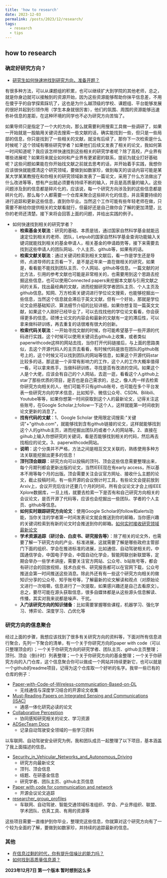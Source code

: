 ```yaml
---
title: 'how to research'
date: 2023-12-03
permalink: /posts/2023/12/research/
tags:
  - research
  - tips
---
```


## how to research

### 确定好研究方向？
- [研究生如何快速地找到研究方向，准备开题？](https://www.zhihu.com/question/328197832)

有很多种方法，可以从课题组的积累，也可以继续扩大到学院的其他老师，总之，就是你身边就可以接触到的资源开始，因为这些资源能够帮助你抹平信息差，不用在傻乎乎的自学探索踩坑了，这也是为什么越顶级的学校、课题组、平台能够发展的很好并起到引领作用（学生本身就很厉害），他们的氛围、周围的资源能够迅速弥补信息的差距，在这种环境的同学也不必为研究方向苦恼了。

如果导师只是指定了一个大的方向，那么就需要利用搜索工具做一些调研了，如果一开始就是一股脑用关键词去搜索一些文献的话，确实能找到一些，但只是一些局部的信息，你只是找到了一些相关的文献，就没有后续了，那你下一次检索是什么时候呢？这个领域有哪些研究学者？如果他们后续又发表了相关的论文，我如何第一时间知道呢？我应该怎样快速找到这些相关的研究学者呢？除了高校，产业界有哪些进展呢？如果将来就业如何和产业界有更紧密的联系，提前为就业打好基础呢？这些问题如果能在你开始找文献之前就去思考的话，并开始着手实践，我想你应该很快就能摸清这个研究领域，要做到如数家珍，做到每天的谈话内容可能是某某大学某某教授在和你相关的研究领域新发表了一篇论文，采用了什么方法做出了什么改进等等，想有产出就必须要有持续不断的输入，并且是高质量的输入。这些问题涉及到的信息都是碎片化的，应该说，每一个研究方向涉及到的这些信息都是碎片化的，那么每个人都需要一个仓库来聚合这些碎片化的信息，并且需要持续的进行追踪和更新这些信息，直到你毕业。当然这个工作可能有些年轻老师在做，只需要不断给你提供相关的文献看就行，但最好还是自己做你会了解的更加清楚，比你的老师还清楚。接下来将会回答上面的问题，并给出实践的例子。

- 如何快速找到相关的研究学者？
  - **检索基金关联法**：研究的基础、本质是钱，通过国家自然科学基金就能迅速定位到相关的老师、团队，Letpub的国家自然科学基金查询功能输入关键词就能找到相关的基金申请人，相关基金的申请趋势等，接下来需要去找到这些申请人的团队网站、个人主页、github等，如果有的话。 
  - **检索文献关联法**：通过关键词检索到相关文献后，看一作是学生还是导师，点进导师的主页看一下，是不是近年来一直在做相关的研究，如果是，看看能不能找到团队主页、个人网站、github等信息。一篇文献的对比方法，引用的参考文献也可能是非常相关的，也需要用到这个思路去挖掘这些信息，也可以使用Connected papers来挖掘本文献与引用文献之间的关系，找出最经典的文献，进而挖掘研究学者团队主页、个人主页及github信息。知网、万方检索关键词进行学位论文搜索，也能够挖掘出一些信息，当然这个信息就会滞后于英文文献，但有一个好处，那就是学位论文会把基础知识、算法细节介绍的比较详细，如果你想复现一篇英文文献，如果这个人刚好已经毕业了，可以去找找他的学位论文看看，你会获得更多的信息。硕博士论文的内容会和最新的文献有一定的滞后性，可以拿来做科研训练，再去重复的话很难有很大的创新。
  - **检索代码关联法**：一开始寻找文献的时候，你可能希望基于一些开源的代码进行实践，这个时候可以使用关键词去github上收集，或者类似paperwithcode这样的网站去找，当你打开代码链接后，与上面的思路类似，去这个开源代码人的主页去看看，有时候代码是放在团队的github账号上的，这个时候又可以找到团队的网站等信息，如果这个开源代码star比较多的话，那这是一个非常有影响力的工作，这个人的工作大概率值得一看，可以拿来练手，当做科研训练，寻找是否有改进的空间。如果这个人是个大佬，应该会有自己的个人网站，去逛一逛，看看这个人github上star了那些优质的项目，是否也是自己需求的，总之，像人肉一样去检索你研究方向相关的人，他们可能不只有github账号，也可能在多个平台发表一些研究方向的学术信息，比如知乎、微信公众号、CSDN、Bilibili、Youtube等等，如果你想第一时间获取到这个人的最新论文，记得关注这些账号，在Google Scholar上follow一下这个人，这样就能第一时间收到论文更新的消息了。
  - **找有代码的文献**：1、Google Scholar 使用限定词搜索:"关键词"+"github.com"，就能够找到含有github链接的论文，这样就能够找到这个人的github主页，进而挖掘出团队的或者个人的网站等。2、直接在giihub上输入你想研究的关键词，看是否能够找到相关的代码，然后再去找相应的论文。3、paperwithcode网站。
  - **说明**：这个分类并不严格，方法之间是相互交叉关联的，熟练使用多种方法关联能挖掘出更多的信息！
  - **顶刊顶会跟踪**：研究方向可以投稿的顶刊、顶会这些信息需要整理出来，每个月期刊都会更新出版的论文，当然IEEE现在有early access，所以基本不用等每个月的出版。顶会需要关注会议官方网址、接收什么主题的论文，截止投稿时间，有一些开源的会议倒计时工具，有些论文会提前放到Arxiv上，会议开完后估计还要几个月的时间，所有会议论文才会上线IEEE Xplore数据库，一旦上线，就要去检索一下是否有和自己研究方向相关的会议论文，是否开源了代码等，应该也会挖掘出一些团队、学者的个人主页、github等信息。
  - **如何实时跟踪研究方向论文**：使用Google Scholar的follow和alerts功能，当你关注的学者第一时间发表论文就会推送到你的邮箱，当你感兴趣的关键词检索到有新的论文时会推送到你的邮箱。[如何实时接收研究领域最新论文](https://blog.csdn.net/weixin_43835470/article/details/129663348?spm=1001.2014.3001.5501)
  - **学术资源追踪（研讨会、白皮书、研究报告等）**：除了相关的论文外，也需要了解一下研究方向的产业、标准进展，这就需要了解是哪些政府主管部门下面的组织、学会在推进标准的进展，比如通信、自动驾驶相关的，中国通信学会，中国电子学会，中国自动化学会，智能网联创新联盟等，定期会举办一些学术讲座，需要关注官方网站、公众号、b站账号等，都会有研讨会的回放视频，技术白皮书、研究报告都可以在官网下载，公众号推送会第一时间推送这些消息。除此外还有有一些这个研究方向相关的做知识分享的公众号、知乎账号等，了解最新的论文解读和观点（对原始论文进行一次咀嚼，信息进行了一次提取，如果感兴趣还是自己去看原文）。总之，要尽可能在源头获取信息，很多自媒体都是从这些源头信息解读、传播，其实对我来说都是噪声、干扰。
  - **入门该研究方向的知识储备**：比如需要掌握哪些课程，机器学习、强化学习、博弈论、深度学习、凸优化等


### 研究方向的信息聚合
经过上面的步骤，我想应该找到了很多有关研究方向的资料等，下面对所有信息进行聚合，先列一下聚合的清单，有一个关于你研究方向的paper with code（可以只整理顶会的）；一个关于你研究方向的研究学者、团队主页、github主页整理；顶刊、顶会（倒计时）列表整理；一个关于你研究方向的基金整理；一个关于你研究方向的入门仓库，这个信息聚合你可以做成一个网站并持续更新它，也可以就是一个github的readme项目，记得为这个仓库取一个好听的名字。我举一些已有的仓库的例子：
- [Paper-with-Code-of-Wireless-communication-Based-on-DL](https://github.com/ML4Comm-Netw/Paper-with-Code-of-Wireless-communication-Based-on-DL)
  - 无线通信与深度学习结合的开源论文收集
- [Must-Reading Papers on Integrated Sensing and Communications (ISAC)](https://github.com/yuanhao-cui/Must-Reading-on-ISAC)
  - 通感一体化研究必读的论文
- [Collaborative Perception](https://github.com/Little-Podi/Collaborative_Perception)
  - 协同感知研究相关的论文、学习资源
- [ADSecTeam Docs](https://adsec.top/en/latest/index.html)
  - 记录自动驾驶安全领域的一些学习资料

以车联网、自动驾驶安全研究为例，我和团队成员一起整理了以下项目，基本涵盖了我上面描述的信息。

- [Security_in_Vehicular_Networks_and_Autonomous_Driving](https://github.com/Internet-of-Vehicles-Code/Security_in_Vehicular_Networks_and_Autonomous_Driving/tree/master)
  - 研究方向最新论文
  - 顶刊、顶会信息
  - 结题、在研基金信息
  - 研究学者、团队主页、github主页信息
- [Paper with code for communication and network](https://github.com/Xuezhenggdut/Paper_with_code_for_communication_and_network)
  - 开源会议论文追踪
- [researcher_group_profiles](https://github.com/Xuezhenggdut/Paper_with_code_for_communication_and_network/blob/main/researcher_group_profiles.md) 
  - 车联网、自动驾驶、智能交通领域标准组织、学会、产业界组织、联盟、学术团队、仿真工具、有用的资源等
  
这些项目需要一直维护到你毕业，整理完这些信息，你就算对这个研究方向有了一个较为全面的了解，要做到如数家珍，并持续的追踪最新的信息。

### 其他
- [在信息过剩的时代，你有提升信噪比的能力吗？](https://zhuanlan.zhihu.com/p/358348827)
- [如何找到高质量信息源？](https://zhuanlan.zhihu.com/p/616303061)

**2023年12月7日 第一个版本 暂时想到这么多**